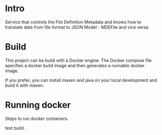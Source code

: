 # Intro
Service that controls the File Definition Metadata and knows how to translate data from file format to JSON Model - MDEFile 
and vice versa.


# Build
This project can be build with a Docker engine.
The Docker compose file specifies a docker build image and then generates a runnable docker image.

If you prefer, you can install maven and java on your local development and build it with maven.

# Running docker
Steps to run docker containers.

test build.



